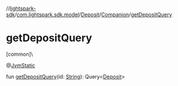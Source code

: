 //[lightspark-sdk](../../../../index.md)/[com.lightspark.sdk.model](../../index.md)/[Deposit](../index.md)/[Companion](index.md)/[getDepositQuery](get-deposit-query.md)

# getDepositQuery

[common]\

@[JvmStatic](https://kotlinlang.org/api/latest/jvm/stdlib/kotlin.jvm/-jvm-static/index.html)

fun [getDepositQuery](get-deposit-query.md)(id: [String](https://kotlinlang.org/api/latest/jvm/stdlib/kotlin/-string/index.html)): Query&lt;[Deposit](../index.md)&gt;
